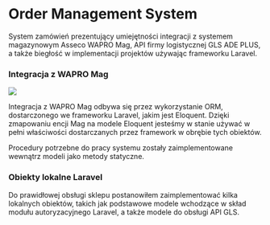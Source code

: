 # Order Management System

System zamówień prezentujący umiejętności integracji z systemem magazynowym Asseco WAPRO Mag, API firmy logistycznej GLS ADE PLUS, a także biegłość w implementacji projektów używając frameworku Laravel.


### Integracja z WAPRO Mag
<img align="center" src="https://logos-net.pl/wp-content/uploads/2013/12/logo_wapro400x200.png" />

Integracja z WAPRO Mag odbywa się przez wykorzystanie ORM, dostarczonego we frameworku Laravel, jakim jest Eloquent. Dzięki zmapowaniu encji Mag na modele Eloquent jesteśmy w stanie używać w pełni właściwości dostarczanych przez framework w obrębie tych obiektów.

Procedury potrzebne do pracy systemu zostały zaimplementowane wewnątrz modeli jako metody statyczne.

### Obiekty lokalne Laravel

Do prawidłowej obsługi sklepu postanowiłem zaimplementować kilka lokalnych obiektów, takich jak podstawowe modele wchodzące w skład modułu autoryzacyjnego Laravel, a także modele do obsługi API GLS.
